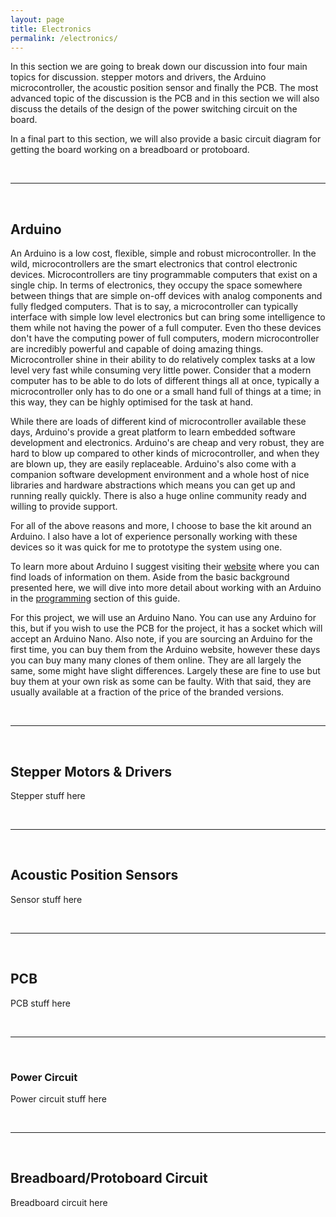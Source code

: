 ```yaml
---
layout: page
title: Electronics
permalink: /electronics/
---
```


In this section we are going to break down our discussion into four main topics for discussion. stepper motors and drivers, the Arduino microcontroller, the acoustic position sensor and finally the PCB. The most advanced topic of the discussion is the PCB and in this section we will also discuss the details of the design of the power switching circuit on the board.

In a final part to this section, we will also provide a basic circuit diagram for getting the board working on a breadboard or protoboard.

&nbsp;

---

&nbsp;

## Arduino

An Arduino is a low cost, flexible, simple and robust microcontroller. In the wild, microcontrollers are the smart electronics that control electronic devices. Microcontrollers are tiny programmable computers that exist on a single chip. In terms of electronics, they occupy the space somewhere between things that are simple on-off devices with analog components and fully fledged computers. That is to say, a microcontroller can typically interface with simple low level electronics but can bring some intelligence to them while not having the power of a full computer. Even tho these devices don't have the computing power of full computers, modern microcontroller are incredibly powerful and capable of doing amazing things. Microcontroller shine in their ability to do relatively complex tasks at a low level very fast while consuming very little power. Consider that a modern computer has to be able to do lots of different things all at once, typically a microcontroller only has to do one or a small hand full of things at a time; in this way, they can be highly optimised for the task at hand.

While there are loads of different kind of microcontroller available these days, Arduino's provide a great platform to learn embedded software development and electronics. Arduino's are cheap and very robust, they are hard to blow up compared to other kinds of microcontroller, and when they are blown up, they are easily replaceable. Arduino's also come with a companion software development environment and a whole host of nice libraries and hardware abstractions which means you can get up and running really quickly. There is also a huge online community ready and willing to provide support.

For all of the above reasons and more, I choose to base the kit around an Arduino. I also have a lot of experience personally working with these devices so it was quick for me to prototype the system using one.

To learn more about Arduino I suggest visiting their [website](https://www.arduino.cc/) where you can find loads of information on them. Aside from the basic background presented here, we will dive into more detail about working with an Arduino in the [programming](../programming) section of this guide.

For this project, we will use an Arduino Nano. You can use any Arduino for this, but if you wish to use the PCB for the project, it has a socket which will accept an Arduino Nano. Also note, if you are sourcing an Arduino for the first time, you can buy them from the Arduino website, however these days you can buy many many clones of them online. They are all largely the same, some might have slight differences. Largely these are fine to use but buy them at your own risk as some can be faulty. With that said, they are usually available at a fraction of the price of the branded versions.

&nbsp;

---

&nbsp;

## Stepper Motors & Drivers

Stepper stuff here

&nbsp;

---

&nbsp;

## Acoustic Position Sensors

Sensor stuff here

&nbsp;

---

&nbsp;

## PCB

PCB stuff here

&nbsp;

---

&nbsp;

### Power Circuit

Power circuit stuff here

&nbsp;

---

&nbsp;

## Breadboard/Protoboard Circuit

Breadboard circuit here